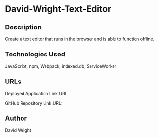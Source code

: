 # David-Wright-Text-Editor

## Description
 
Create a text editor that runs in the browser and is able to function offline.

## Technologies Used

JavaScript, npm, Webpack, indexed.db, ServiceWorker

## URLs

Deployed Application Link URL:

GitHub Repository Link URL:

## Author

David Wright
